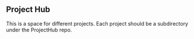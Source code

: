 ## Project Hub

This is a space for different projects.
Each project should be a subdirectory under the ProjectHub repo.
